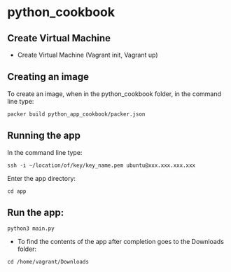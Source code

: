 # python_cookbook

## Create Virtual Machine

- Create Virtual Machine (Vagrant init, Vagrant up)


## Creating an image

To create an image, when in the python_cookbook folder, in the command line type:

```
packer build python_app_cookbook/packer.json

```

## Running the app

 In the command line type:

```
ssh -i ~/location/of/key/key_name.pem ubuntu@xxx.xxx.xxx.xxx

```

Enter the app directory:

```
cd app

```
## Run the app:

```
python3 main.py

```

- To find the contents of the app after completion goes to the Downloads folder:

```
cd /home/vagrant/Downloads

```
